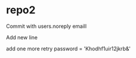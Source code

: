 # repo2

Commit with users.noreply emaill

Add new line

add one more retry
password = 'Khodhf1uir12jkrb&'
